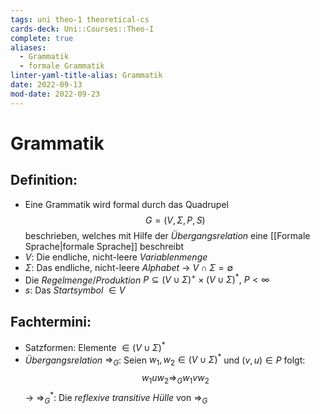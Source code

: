 ```yaml
---
tags: uni theo-1 theoretical-cs
cards-deck: Uni::Courses::Theo-I
complete: true
aliases:
  - Grammatik
  - formale Grammatik
linter-yaml-title-alias: Grammatik
date: 2022-09-13
mod-date: 2022-09-23
---
```


# Grammatik

## Definition:
- Eine Grammatik wird formal durch das Quadrupel $$G=(V,\Sigma,P,S)$$ beschrieben, welches mit Hilfe der *Übergangsrelation* eine [[Formale Sprache|formale Sprache]] beschreibt
- $V:$ Die endliche, nicht-leere *Variablenmenge*
- $\Sigma:$ Das endliche, nicht-leere *Alphabet*
	-> $V\cap\Sigma=\emptyset$
- Die *Regelmenge*/*Produktion* $P\subseteq(V\cup\Sigma)^+\times(V\cup\Sigma)^*,~P<\infty$
- $s:$ Das *Startsymbol* $\in V$

## Fachtermini:
- Satzformen: Elemente $\in(V\cup\Sigma)^*$
- *Übergangsrelation* $\Rightarrow_G$: Seien $w_1,w_2\in(V\cup\Sigma)^*$ und $(v,u)\in P$ folgt: $$w_1uw_2\Rightarrow_Gw_1vw_2$$
	-> $\Rightarrow_G^*:$ Die *reflexive transitive Hülle* von $\Rightarrow_G$
